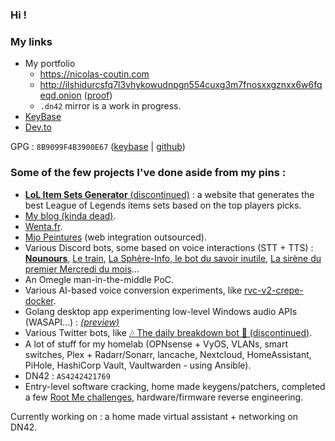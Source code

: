 ### Hi !

### My links

* My portfolio
  * https://nicolas-coutin.com
  * http://ilshidurcsfq7l3vhykowudnpgn554cuxg3m7fnosxxgznxx6w6fqeqd.onion ([proof](http://ilshidurcsfq7l3vhykowudnpgn554cuxg3m7fnosxxgznxx6w6fqeqd.onion/keybase.txt))
  * `.dn42` mirror is a work in progress.
* [KeyBase](https://keybase.io/ilshidur)
* [Dev.to](https://dev.to/ilshidur)

GPG : `8B9099F4B3900E67` ([keybase](https://keybase.io/ilshidur/pgp_keys.asc) | [github](https://github.com/Ilshidur.gpg))

### Some of the few projects I've done aside from my pins :

* [**LoL Item Sets Generator** (discontinued)](https://web.archive.org/web/20190126084605/https://lol-item-sets-generator.org/) : a website that generates the best League of Legends items sets based on the top players picks.
* [My blog (kinda dead)](https://blog.nicolas-coutin.com).
* [Wenta.fr](https://wenta.fr).
* [Mjo Peintures](https://mjopeintures.com) (web integration outsourced).
* Various Discord bots, some based on voice interactions (STT + TTS) : [**Nounours**](https://web.archive.org/web/20240106034245/https://nounours.wtf), [Le train](https://discord.com/api/oauth2/authorize?client_id=1058105158011203644&permissions=3145728&scope=bot), [La Sphère-Info, le bot du savoir inutile](https://discord.com/api/oauth2/authorize?client_id=1061348745167519774&permissions=3145728&scope=bot), [La sirène du premier Mercredi du mois](https://discord.com/api/oauth2/authorize?client_id=1086391821430685777&permissions=3145728&scope=bot)...
* An Omegle man-in-the-middle PoC.
* Various AI-based voice conversion experiments, like [rvc-v2-crepe-docker](https://github.com/Ilshidur/rvc-v2-crepe-docker).
* Golang desktop app experimenting low-level Windows audio APIs (WASAPI...) : [_(preview)_](https://github.com/Ilshidur/Ilshidur/blob/master/pinkaudio-preview.png)
* Various Twitter bots, like [🎶 The daily breakdown bot 🎸 (discontinued)](https://twitter.com/The_Daily_Break).
* A lot of stuff for my homelab (OPNsense + VyOS, VLANs, smart switches, Plex + Radarr/Sonarr, lancache, Nextcloud, HomeAssistant, PiHole, HashiCorp Vault, Vaultwarden - using Ansible).
* DN42 : `AS4242421769`
* Entry-level software cracking, home made keygens/patchers, completed a few [Root Me challenges](https://www.root-me.org/Ilshidur), hardware/firmware reverse engineering.

Currently working on : a home made virtual assistant + networking on DN42.
